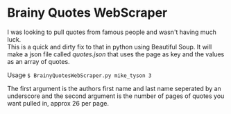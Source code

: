# Brainy Quotes WebScraper

I was looking to pull quotes from famous people and wasn't having much luck.  
This is a quick and dirty fix to that in python using Beautiful Soup.
It will make a json file called *quotes.json* that uses the page as key and the values as an array of quotes.

Usage
```$ BrainyQuotesWebScraper.py mike_tyson 3```

The first argument is the authors first name and last name  seperated by an underscore and the second argument is the number of pages of quotes you want pulled in, approx 26 per page.

